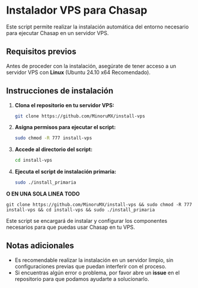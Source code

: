 # Instalador VPS para Chasap

Este script permite realizar la instalación automática del entorno necesario para ejecutar Chasap en un servidor VPS.

## Requisitos previos

Antes de proceder con la instalación, asegúrate de tener acceso a un servidor VPS con **Linux** (Ubuntu 24.10 x64 Recomendado).

## Instrucciones de instalación

1. **Clona el repositorio en tu servidor VPS:**

    ```bash
    git clone https://github.com/MinoruMX/install-vps
    ```

2. **Asigna permisos para ejecutar el script:**

    ```bash
    sudo chmod -R 777 install-vps
    ```

3. **Accede al directorio del script:**

    ```bash
    cd install-vps
    ```

4. **Ejecuta el script de instalación primaria:**

    ```bash
    sudo ./install_primaria
    ```

**O EN UNA SOLA LINEA TODO**

    git clone https://github.com/MinoruMX/install-vps && sudo chmod -R 777 install-vps && cd install-vps && sudo ./install_primaria

Este script se encargará de instalar y configurar los componentes necesarios para que puedas usar Chasap en tu VPS.


## Notas adicionales

- Es recomendable realizar la instalación en un servidor limpio, sin configuraciones previas que puedan interferir con el proceso.
- Si encuentras algún error o problema, por favor abre un **issue** en el repositorio para que podamos ayudarte a solucionarlo.
